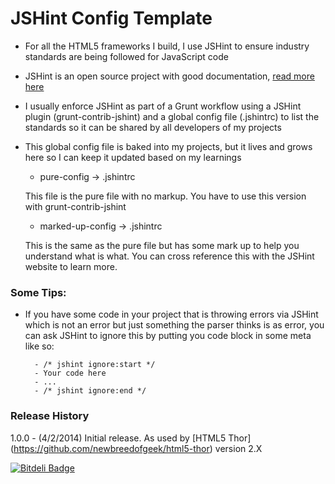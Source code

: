 JSHint Config Template
========================

* For all the HTML5 frameworks I build, I use JSHint to ensure industry standards are being followed for JavaScript code

* JSHint is an open source project with good documentation, [read more here](http://jshint.com/)

* I usually enforce JSHint as part of a Grunt workflow using a JSHint plugin (grunt-contrib-jshint) and a global config file (.jshintrc) to list the standards so it can be shared by all developers of my projects

* This global config file is baked into my projects, but it lives and grows here so I can keep it updated based on my learnings

    * pure-config -> .jshintrc

    This file is the pure file with no markup. You have to use this version with grunt-contrib-jshint

    * marked-up-config -> .jshintrc

    This is the same as the pure file but has some mark up to help you understand what is what. You can cross reference this with the JSHint website to learn more.


### Some Tips:

* If you have some code in your project that is throwing errors via JSHint which is not an error but just something the parser thinks is as error, you can ask JSHint to ignore this by putting you code block in some meta like so:

        - /* jshint ignore:start */
        - Your code here
        - ...
        - /* jshint ignore:end */


### Release History
1.0.0 - (4/2/2014) Initial release. As used by [HTML5 Thor] (https://github.com/newbreedofgeek/html5-thor) version 2.X

[![Bitdeli Badge](https://d2weczhvl823v0.cloudfront.net/newbreedofgeek/jshint-config-template/trend.png)](https://bitdeli.com/free "Bitdeli Badge")

